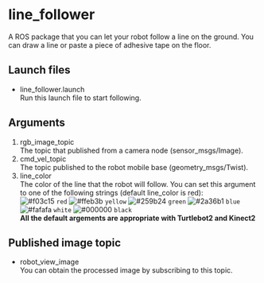# line_follower  
A ROS package that you can let your robot follow a line on the ground. You can draw a line or paste a piece of adhesive tape on the floor.
## Launch files
* line_follower.launch  
Run this launch file to start following.
## Arguments
1. rgb_image_topic  
The topic that published from a camera node (sensor_msgs/Image).  
2. cmd_vel_topic  
The topic published to the robot mobile base (geometry_msgs/Twist).  
3. line_color  
The color of the line that the robot will follow. You can set this argument to one of the following strings (default line_color is red):  
![#f03c15](https://placehold.it/15/f03c15/000000?text=+) `red` ![#ffeb3b](https://placehold.it/15/ffeb3b/000000?text=+) `yellow` ![#259b24](https://placehold.it/15/259b24/000000?text=+) `green` ![#2a36b1](https://placehold.it/15/2a36b1/000000?text=+) `blue` ![#fafafa](https://placehold.it/15/fafafa/000000?text=+) `white` ![#000000](https://placehold.it/15/000000/000000?text=+) `black`  
__All the default argements are appropriate with Turtlebot2 and Kinect2__ 
## Published image topic  
* robot_view_image  
You can obtain the processed image by subscribing to this topic.  